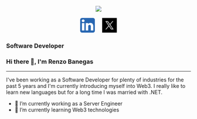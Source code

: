 <p align="center">
  <img src="https://github.com/renzobanegass/renzobanegass/blob/main/cat-typing.gif" width="300">
</p>

<p align="center"> 
  <a href="https://www.linkedin.com/in/renzobanegas/" target="_blank" rel="noreferrer"> <img src="https://github.com/renzobanegass/renzobanegass/blob/main/5296501_linkedin_network_linkedin%20logo_icon.png" alt="c" width="40" height="40"/></a> &nbsp; &nbsp;
  <a href="https://x.com/0xRenZ00" target="_blank" rel="noreferrer"> <img src="twitter-darkbackground.jpg" alt="c" width="40" height="40"/></a>
</p>

### Software Developer

### Hi there 👋, I'm Renzo Banegas

---

I've been working as a Software Developer for plenty of industries for the past 5 years and I'm currently introducing myself into Web3. I really like to learn new languages but for a long time I was married with .NET.

- 🔭 I’m currently working as a Server Engineer
- 🌱 I’m currently learning Web3 technologies
